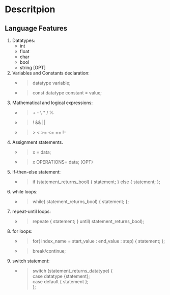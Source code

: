 # Descritpion

## Language Features

1. Datatypes:
   - int
   - float
   - char
   - bool
   - string [OPT]
1. Variables and Constants declaration:
   - > datatype variable;
   - > const datatype constant = value;
1. Mathematical and logical expressions:
   - > \+ - \ \* / %
   - > ! && ||
   - > \> < >= <= == !=
1. Assignment statements.
   - > x = data;
   - > x OPERATIONS= data; (OPT)
1. If-then-else statement:
   - > if (statement_returns_bool) { statement; } else { statement; };
1. while loops:
   - > while( statement_returns_bool) { statement; };
1. repeat-until loops:
   - > repeate { statement; } until( statement_returns_bool);
1. for loops:
   - > for( index_name = start_value : end_value : step) { statement; };
   - > break/continue;
1. switch statement:
   - > switch (statement_returns_datatype) { <br> case datatype {statement}; <br> case default { statement }; <br>};
